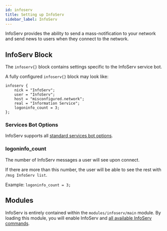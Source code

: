 ```yaml
---
id: infoserv
title: Setting up InfoServ
sidebar_label: InfoServ
---
```


InfoServ provides the ability to send a mass-notification to your network and send news to users when they connect to the network.

## InfoServ Block

The `infoserv{}` block contains settings specific to the InfoServ service bot.

A fully configured `infoserv{}` block may look like:

```
infoserv {
    nick = "InfoServ";
    user = "InfoServ";
    host = "misconfigured.network";
    real = "Information Service";
    logoninfo_count = 3;
};
```

### Services Bot Options

InfoServ supports all [standard services bot options](/docs/config/services).

### logoninfo_count

The number of InfoServ messages a user will see upon connect.

If there are more than this number, the user will be able to see the rest with `/msg InfoServ list`.

Example: `logoninfo_count = 3;`

## Modules

InfoServ is entirely contained within the `modules/infoserv/main` module. By loading this module, you will enable InfoServ and [all available InfoServ commands](/docs/help/infoserv).